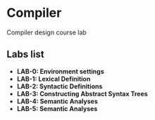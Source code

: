# Compiler

Compiler design course lab

## Labs list

- **LAB-0: Environment settings**
- **LAB-1: Lexical Definition**
- **LAB-2: Syntactic Definitions**
- **LAB-3: Constructing Abstract Syntax Trees**
- **LAB-4: Semantic Analyses**
- **LAB-5: Semantic Analyses**
